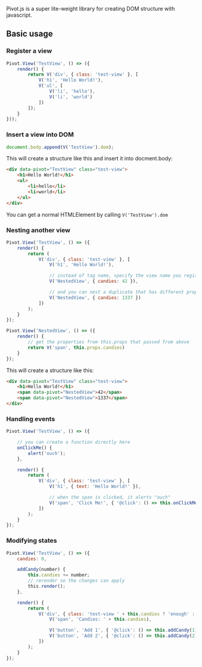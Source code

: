 Pivot.js is a super lite-weight library for creating DOM structure with javascript.

## Basic usage

### Register a view

```javascript
Pivot.View('TestView', () => ({
	render() {
		return V('div', { class: 'test-view' }, [
			V('h1', 'Hello World!'), 
			V('ul', [
				V('li', 'hello'), 
				V('li', 'world')
			])
		]);
	}
}));
```

### Insert a view into DOM

```javascript
document.body.append(V('TestView').dom);
```

This will create a structure like this and insert it into docment.body:

```html
<div data-pivot="TestView" class="test-view">
	<h1>Hello World!</h1>
	<ul>
		<li>hello</li>
		<li>world</li>
	</ul>
</div>
```

You can get a normal HTMLElement by calling `V('TestView').dom`

### Nesting another view

```javascript
Pivot.View('TestView', () => ({
    render() {
        return (
            V('div', { class: 'test-view' }, [
                V('h1', 'Hello World!'),

                // instead of tag name, specify the view name you registered
                V('NestedView', { candies: 42 }),

                // and you can nest a duplicate that has different properties
                V('NestedView', { candies: 1337 })
            ])
        );
    }
});

Pivot.View('NestedView', () => ({
    render() {
        // get the properties from this.props that passed from above
        return V('span', this.props.candies)
    }
});
```

This will create a structure like this:

```html
<div data-pivot="TestView" class="test-view">
	<h1>Hello World!</h1>
	<span data-pivot="NestedView">42</span>
	<span data-pivot="NestedView">1337</span>
</div>
```

### Handling events

```javascript
Pivot.View('TestView', () => ({

	// you can create a function directly here
    onClickMe() {
        alert('ouch');
    },

    render() {
        return (
            V('div', { class: 'test-view' }, [
                V('h1', { text: 'Hello World!' }),

                // when the span is clicked, it alerts "ouch"
                V('span', 'Click Me!', { '@click': () => this.onClickMe() })
            ])
        );
    }
});
```

### Modifying states

```javascript
Pivot.View('TestView', () => ({
    candies: 0,

    addCandy(number) {
        this.candies += number;
        // rerender so the changes can apply
        t​his.render();
    },

    render() {
        return (
            V('div', { class: 'test-view ' + this.candies ? 'enough' : 'not-enough' }, [
                V('span', 'Candies: ' + this.candies),

                V('button', 'Add 1', { '@click': () => this.addCandy(1) }),
                V('button', 'Add 2', { '@click': () => this.addCandy(2) }]
            ])
        );
    }
});
```
